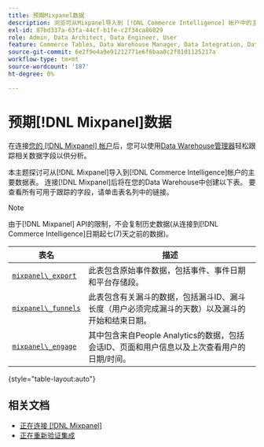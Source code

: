 ```yaml
---
title: 预期Mixpanel数据
description: 浏览可从Mixpanel导入到 [!DNL Commerce Intelligence] 帐户中的主数据表。
exl-id: 87bd337a-63fa-44cf-b1fe-c2f34ca86029
role: Admin, Data Architect, Data Engineer, User
feature: Commerce Tables, Data Warehouse Manager, Data Integration, Data Import/Export
source-git-commit: 6e2f9e4a9e91212771e6f6baa8c2f8101125217a
workflow-type: tm+mt
source-wordcount: '187'
ht-degree: 0%

---
```


# 预期[!DNL Mixpanel]数据

在连接[您的 [!DNL Mixpanel] 帐户](../integrations/mixpanel.md)后，您可以使用[Data Warehouse管理器](../../../data-analyst/data-warehouse-mgr/tour-dwm.md)轻松跟踪相关数据字段以供分析。

本主题探讨可从[!DNL Mixpanel]导入到[!DNL Commerce Intelligence]帐户的主要数据表。 连接[!DNL Mixpanel]后将在您的Data Warehouse中创建以下表。 要查看所有可用于跟踪的字段，请单击表名列中的链接。

>[!NOTE]
>
>由于[!DNL Mixpanel] API的限制，不会复制历史数据(从连接到[!DNL Commerce Intelligence]日期起七(7)天之前的数据)。

| **表名** | **描述** |
|-----|-----|
| [`mixpanel\_export`](https://developer.mixpanel.com/reference/raw-data-export-api#datafeed) | 此表包含原始事件数据，包括事件、事件日期和平台存储段。 |
| [`mixpanel\_funnels`](https://developer.mixpanel.com/reference/raw-data-export-api#funnels-default) | 此表包含有关漏斗的数据，包括漏斗ID、漏斗长度（用户必须完成漏斗的天数）以及漏斗的开始和结束日期。 |
| [`mixpanel\_engage`](https://developer.mixpanel.com/reference/raw-data-export-api#engage-default) | 其中包含来自People Analytics的数据，包括会话ID、页面和用户信息以及上次查看用户的日期/时间。 |

{style="table-layout:auto"}

## 相关文档

* [正在连接 [!DNL Mixpanel]](../integrations/mixpanel.md)
* [正在重新验证集成](https://experienceleague.adobe.com/docs/commerce-knowledge-base/kb/how-to/mbi-reauthenticating-integrations.html?lang=zh-Hans)
